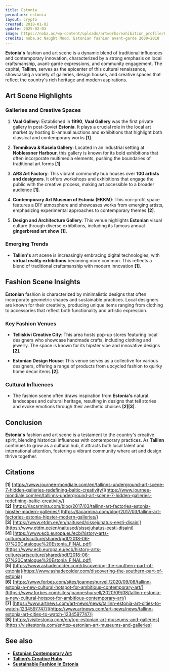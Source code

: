 ```yaml
---
title: Estonia
permalink: estonia
layout: crypto
created: 2018-01-02
update: 2025-02-03
image: https://noba.ac/wp-content/uploads/artworks/exhibition_profile/000/000/016/043.jpg?h=v2in-9782056
credits: noba.ac Naught Mood. Estonian fashion avant-garde 2000–2010 
---
```


**Estonia's** fashion and art scene is a dynamic blend of traditional influences and contemporary innovation, characterized by a strong emphasis on local craftsmanship, avant-garde expressions, and community engagement. The capital, **Tallinn**, serves as the epicenter of this cultural renaissance, showcasing a variety of galleries, design houses, and creative spaces that reflect the country's rich heritage and modern aspirations.

## Art Scene Highlights

### Galleries and Creative Spaces

1. **Vaal Gallery**: Established in **1990**, **Vaal Gallery** was the first private gallery in post-Soviet **Estonia**. It plays a crucial role in the local art market by hosting bi-annual auctions and exhibitions that highlight both classical and contemporary works **[1]**.

2. **Temnikova & Kasela Gallery**: Located in an industrial setting at **Noblessner Harbour**, this gallery is known for its bold exhibitions that often incorporate multimedia elements, pushing the boundaries of traditional art forms **[1]**.

3. **ARS Art Factory**: This vibrant community hub houses over **100 artists and designers**. It offers workshops and exhibitions that engage the public with the creative process, making art accessible to a broader audience **[1]**.

4. **Contemporary Art Museum of Estonia (EKKM)**: This non-profit space features a DIY atmosphere and showcases works from emerging artists, emphasizing experimental approaches to contemporary themes **[2]**.

5. **Design and Architecture Gallery**: This venue highlights **Estonian** visual culture through diverse exhibitions, including its famous annual **gingerbread art show** **[1]**.

### Emerging Trends

- **Tallinn's** art scene is increasingly embracing digital technologies, with **virtual reality exhibitions** becoming more common. This reflects a blend of traditional craftsmanship with modern innovation **[1]**.

## Fashion Scene Insights

**Estonian** fashion is characterized by minimalistic designs that often incorporate geometric shapes and sustainable practices. Local designers are known for their creativity, producing unique items ranging from clothing to accessories that reflect both functionality and artistic expression.

### Key Fashion Venues

- **Telliskivi Creative City**: This area hosts pop-up stores featuring local designers who showcase handmade crafts, including clothing and jewelry. The space is known for its hipster vibe and innovative designs **[2]**.

- **Estonian Design House**: This venue serves as a collective for various designers, offering a range of products from upcycled fashion to quirky home decor items **[2]**.

### Cultural Influences

- The fashion scene often draws inspiration from **Estonia's** natural landscapes and cultural heritage, resulting in designs that tell stories and evoke emotions through their aesthetic choices **[2][3]**.

## Conclusion

**Estonia's** fashion and art scene is a testament to the country's creative spirit, blending historical influences with contemporary practices. As **Tallinn** continues to grow as a cultural hub, it attracts both local talent and international attention, fostering a vibrant community where art and design thrive together.

## Citations

**[1]** [https://www.journee-mondiale.com/en/tallinns-underground-art-scene-7-hidden-galleries-redefining-baltic-creativity/](https://www.journee-mondiale.com/en/tallinns-underground-art-scene-7-hidden-galleries-redefining-baltic-creativity/)  
**[2]** [https://lacarmina.com/blog/2017/03/tallinn-art-factories-estonia-hipster-modern-galleries/](https://lacarmina.com/blog/2017/03/tallinn-art-factories-estonia-hipster-modern-galleries/)  
**[3]** [https://www.etdm.ee/en/naitused/sissejuhatus-eesti-disaini](https://www.etdm.ee/en/naitused/sissejuhatus-eesti-disaini)  
**[4]** [https://www.ecb.europa.eu/ecb/history-arts-culture/artsculture/shared/pdf/2018-06-07%20Catalogue%20Estonia_FINAL.pdf](https://www.ecb.europa.eu/ecb/history-arts-culture/artsculture/shared/pdf/2018-06-07%20Catalogue%20Estonia_FINAL.pdf)  
**[5]** [https://www.ashadecolder.com/discovering-the-southern-part-of-estonia](https://www.ashadecolder.com/discovering-the-southern-part-of-estonia)  
**[6]** [https://www.forbes.com/sites/joanneshurvell/2020/09/08/tallinn-estonia-a-new-cultural-hotspot-for-ambitious-contemporary-art/](https://www.forbes.com/sites/joanneshurvell/2020/09/08/tallinn-estonia-a-new-cultural-hotspot-for-ambitious-contemporary-art/)  
**[7]** [https://www.artnews.com/art-news/news/tallinn-estonia-art-cities-to-watch-1234597747/](https://www.artnews.com/art-news/news/tallinn-estonia-art-cities-to-watch-1234597747/)  
**[8]** [https://visitestonia.com/en/top-estonian-art-museums-and-galleries](https://visitestonia.com/en/top-estonian-art-museums-and-galleries)  

## See also

- **[Estonian Contemporary Art](https://www.etdm.ee/en/naitused/sissejuhatus-eesti-disaini)**  
- **[Tallinn’s Creative Hubs](https://lacarmina.com/blog/2017/03/tallinn-art-factories-estonia-hipster-modern-galleries/)**  
- **[Sustainable Fashion in Estonia](https://www.ashadecolder.com/discovering-the-southern-part-of-estonia)**  

<!-- Prompt:  
- Не менять язык статьи, сохранять оригинальный язык.  
- Если тема оформлена как "Имя Фамилия", заголовок должен быть "Фамилия, Имя".  
- Изменить title: A Template на основной топик в статье.  
- Создать permalink: на основе title (без / пред и / после/)
- Замени date: на created:  
- Замени update: хххх-хх-хх текущую дату в таком же формате  
- Изменить заголовок раздела "Citations" на ## Citations.  
- Оформить ссылки в разделе "Citations" в формате: **[x]** [URL](URL).  
- При ссылке на источник в тексте, использовать формат: **[x]**, **[x]**.  
- Убедиться, что номера цитат соответствуют записям в разделе "Citations".  
- Сделать номера цитат кликабельными по указанному выше формату.  
- Добавить список связанных тем в том же формате.  
- Если есть списки с годами (при условии что они не содержат длинне предложения или ссылки)  - конвертируй их в таблицы  
- Выделяй даты, места, географические назавания, адреса, имена собственные **таким образом**  
- Использовать шаблон - "[Название темы](ссылка-на-тему)" для каждого пункта.  
- Раздел ## See also должен включаться автоматически в конец статьи.  
- Результат в md коде  
- Оставить этот Prompt после редактирования в конце кода.  
-->
